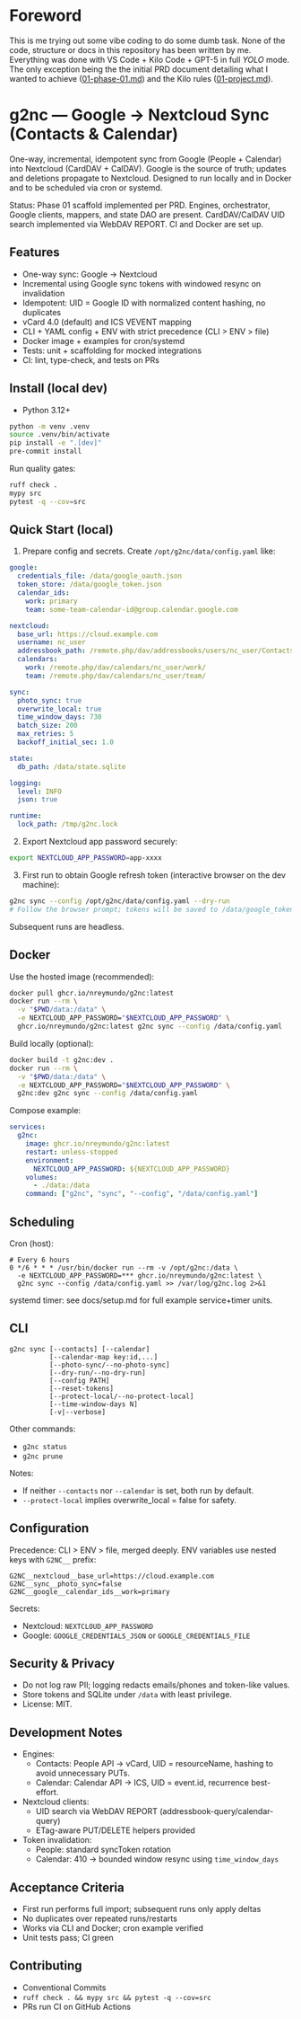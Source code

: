 # Foreword

This is me trying out some vibe coding to do some dumb task. None of the code, structure or docs in this repository has been written by me. Everything was done with VS Code + Kilo Code + GPT-5 in full _YOLO_ mode. The only exception being the the initial PRD document detailing what I wanted to achieve ([01-phase-01.md](./docs/01-phase-01.md)) and the Kilo rules ([01-project.md](.kilocode/rules/01-project.md)). 

# g2nc — Google → Nextcloud Sync (Contacts & Calendar)

One-way, incremental, idempotent sync from Google (People + Calendar) into Nextcloud (CardDAV + CalDAV). Google is the source of truth; updates and deletions propagate to Nextcloud. Designed to run locally and in Docker and to be scheduled via cron or systemd.

Status: Phase 01 scaffold implemented per PRD. Engines, orchestrator, Google clients, mappers, and state DAO are present. CardDAV/CalDAV UID search implemented via WebDAV REPORT. CI and Docker are set up.

## Features

- One-way sync: Google → Nextcloud
- Incremental using Google sync tokens with windowed resync on invalidation
- Idempotent: UID = Google ID with normalized content hashing, no duplicates
- vCard 4.0 (default) and ICS VEVENT mapping
- CLI + YAML config + ENV with strict precedence (CLI > ENV > file)
- Docker image + examples for cron/systemd
- Tests: unit + scaffolding for mocked integrations
- CI: lint, type-check, and tests on PRs

## Install (local dev)

- Python 3.12+

```bash
python -m venv .venv
source .venv/bin/activate
pip install -e ".[dev]"
pre-commit install
```

Run quality gates:
```bash
ruff check .
mypy src
pytest -q --cov=src
```

## Quick Start (local)

1) Prepare config and secrets. Create `/opt/g2nc/data/config.yaml` like:

```yaml
google:
  credentials_file: /data/google_oauth.json
  token_store: /data/google_token.json
  calendar_ids:
    work: primary
    team: some-team-calendar-id@group.calendar.google.com

nextcloud:
  base_url: https://cloud.example.com
  username: nc_user
  addressbook_path: /remote.php/dav/addressbooks/users/nc_user/Contacts/
  calendars:
    work: /remote.php/dav/calendars/nc_user/work/
    team: /remote.php/dav/calendars/nc_user/team/

sync:
  photo_sync: true
  overwrite_local: true
  time_window_days: 730
  batch_size: 200
  max_retries: 5
  backoff_initial_sec: 1.0

state:
  db_path: /data/state.sqlite

logging:
  level: INFO
  json: true

runtime:
  lock_path: /tmp/g2nc.lock
```

2) Export Nextcloud app password securely:
```bash
export NEXTCLOUD_APP_PASSWORD=app-xxxx
```

3) First run to obtain Google refresh token (interactive browser on the dev machine):
```bash
g2nc sync --config /opt/g2nc/data/config.yaml --dry-run
# Follow the browser prompt; tokens will be saved to /data/google_token.json
```

Subsequent runs are headless.

## Docker

Use the hosted image (recommended):

```bash
docker pull ghcr.io/nreymundo/g2nc:latest
docker run --rm \
  -v "$PWD/data:/data" \
  -e NEXTCLOUD_APP_PASSWORD="$NEXTCLOUD_APP_PASSWORD" \
  ghcr.io/nreymundo/g2nc:latest g2nc sync --config /data/config.yaml
```

Build locally (optional):

```bash
docker build -t g2nc:dev .
docker run --rm \
  -v "$PWD/data:/data" \
  -e NEXTCLOUD_APP_PASSWORD="$NEXTCLOUD_APP_PASSWORD" \
  g2nc:dev g2nc sync --config /data/config.yaml
```

Compose example:

```yaml
services:
  g2nc:
    image: ghcr.io/nreymundo/g2nc:latest
    restart: unless-stopped
    environment:
      NEXTCLOUD_APP_PASSWORD: ${NEXTCLOUD_APP_PASSWORD}
    volumes:
      - ./data:/data
    command: ["g2nc", "sync", "--config", "/data/config.yaml"]
```

## Scheduling

Cron (host):
```
# Every 6 hours
0 */6 * * * /usr/bin/docker run --rm -v /opt/g2nc:/data \
  -e NEXTCLOUD_APP_PASSWORD=*** ghcr.io/nreymundo/g2nc:latest \
  g2nc sync --config /data/config.yaml >> /var/log/g2nc.log 2>&1
```

systemd timer: see docs/setup.md for full example service+timer units.

## CLI

```
g2nc sync [--contacts] [--calendar]
          [--calendar-map key:id,...]
          [--photo-sync/--no-photo-sync]
          [--dry-run/--no-dry-run]
          [--config PATH]
          [--reset-tokens]
          [--protect-local/--no-protect-local]
          [--time-window-days N]
          [-v|--verbose]
```

Other commands:
- `g2nc status`
- `g2nc prune`

Notes:
- If neither `--contacts` nor `--calendar` is set, both run by default.
- `--protect-local` implies overwrite_local = false for safety.

## Configuration

Precedence: CLI > ENV > file, merged deeply. ENV variables use nested keys with `G2NC__` prefix:
```
G2NC__nextcloud__base_url=https://cloud.example.com
G2NC__sync__photo_sync=false
G2NC__google__calendar_ids__work=primary
```

Secrets:
- Nextcloud: `NEXTCLOUD_APP_PASSWORD`
- Google: `GOOGLE_CREDENTIALS_JSON` or `GOOGLE_CREDENTIALS_FILE`

## Security & Privacy

- Do not log raw PII; logging redacts emails/phones and token-like values.
- Store tokens and SQLite under `/data` with least privilege.
- License: MIT.

## Development Notes

- Engines:
  - Contacts: People API → vCard, UID = resourceName, hashing to avoid unnecessary PUTs.
  - Calendar: Calendar API → ICS, UID = event.id, recurrence best-effort.
- Nextcloud clients:
  - UID search via WebDAV REPORT (addressbook-query/calendar-query)
  - ETag-aware PUT/DELETE helpers provided
- Token invalidation:
  - People: standard syncToken rotation
  - Calendar: 410 → bounded window resync using `time_window_days`

## Acceptance Criteria

- First run performs full import; subsequent runs only apply deltas
- No duplicates over repeated runs/restarts
- Works via CLI and Docker; cron example verified
- Unit tests pass; CI green

## Contributing

- Conventional Commits
- `ruff check . && mypy src && pytest -q --cov=src`
- PRs run CI on GitHub Actions
